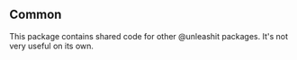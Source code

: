 ## Common

This package contains shared code for other @unleashit packages. It's not very useful on its own.
